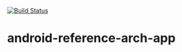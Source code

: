 [![Build Status](https://travis-ci.org/omarcoteixeira/android-reference-arch-app.svg?branch=master)](https://travis-ci.org/omarcoteixeira/android-reference-arch-app)

# android-reference-arch-app

